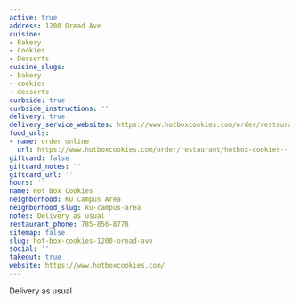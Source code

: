 ```yaml
---
active: true
address: 1200 Oread Ave
cuisine:
- Bakery
- Cookies
- Desserts
cuisine_slugs:
- bakery
- cookies
- desserts
curbside: true
curbside_instructions: ''
delivery: true
delivery_service_websites: https://www.hotboxcookies.com/order/restaurant/hotbox-cookies---oread-avenue-menu/18175
food_urls:
- name: order online
  url: https://www.hotboxcookies.com/order/restaurant/hotbox-cookies---oread-avenue-menu/18175
giftcard: false
giftcard_notes: ''
giftcard_url: ''
hours: ''
name: Hot Box Cookies
neighborhood: KU Campus Area
neighborhood_slug: ku-campus-area
notes: Delivery as usual
restaurant_phone: 785-856-8778
sitemap: false
slug: hot-box-cookies-1200-oread-ave
social: ''
takeout: true
website: https://www.hotboxcookies.com/
---
```


Delivery as usual